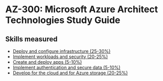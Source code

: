 # AZ-300: Microsoft Azure Architect Technologies Study Guide
## Skills measured
* [Deploy and configure infrastructure (25-30%)](1-Deploy%20and%20configure%20infrastructure%20(25-30%).md)
* [Implement workloads and security (20-25%)](2-Implement%20workloads%20and%20security%20(20-25%).md)
* [Create and deploy apps (5-10%)](3-Create%20and%20deploy%20apps%20(5-10%).md)
* [Implement authentication and secure data (5-10%)](4-Implement%20authentication%20and%20secure%20data%20(5-10%).md)
* [Develop for the cloud and for Azure storage (20-25%)](5-Develop%20for%20the%20cloud%20and%20for%20Azure%20storage%20(20-25%).md)